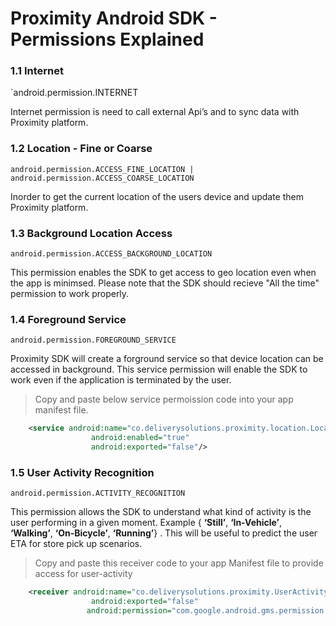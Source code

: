   

Proximity Android SDK - Permissions Explained
============================================================

### 1.1 Internet

`android.permission.INTERNET

Internet permission is need to call external Api’s and to sync data with Proximity platform.

### 1.2 Location - Fine or Coarse

    android.permission.ACCESS_FINE_LOCATION | android.permission.ACCESS_COARSE_LOCATION 

Inorder to get the current location of the users device and update them Proximity platform.

### 1.3 Background Location Access

    android.permission.ACCESS_BACKGROUND_LOCATION

This permission enables the SDK to get access to geo location even when the app is minimsed. Please note that the SDK should recieve "All the time" permission to work properly.

### 1.4 Foreground Service

    android.permission.FOREGROUND_SERVICE

Proximity SDK will create a forground service so that device location can be accessed in background. This service permission will enable the SDK to work even if the application is terminated by the user.

> Copy and paste below service permoission code into your app manifest file.
```xml
    <service android:name="co.deliverysolutions.proximity.location.LocationService"
                  android:enabled="true"
                  android:exported="false"/>
```                

### 1.5 User Activity Recognition

    android.permission.ACTIVITY_RECOGNITION

This permission allows the SDK to understand what kind of activity is the user performing in a given moment. Example { **‘Still’**, **‘In-Vehicle’**, **‘Walking’**, **‘On-Bicycle’**, **‘Running’**} . This will be useful to predict the user ETA for store pick up scenarios.

> Copy and paste this receiver code to your app Manifest file to provide access for user-activity

```xml
    <receiver android:name="co.deliverysolutions.proximity.UserActivity$ActivityTransitionReceiver"
                  android:exported="false"
                 android:permission="com.google.android.gms.permission.ACTIVITY_RECOGNITION"/>  
```
